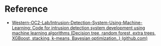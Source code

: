 
# Reference
- [Western-OC2-Lab/Intrusion-Detection-System-Using-Machine-Learning: Code for intrusion detection system development using machine learning algorithms (Decision tree, random forest, extra trees, XGBoost, stacking, k-means, Bayesian optimization..) (github.com)](https://github.com/Western-OC2-Lab/Intrusion-Detection-System-Using-Machine-Learning)
